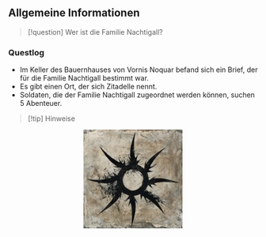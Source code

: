 ## Allgemeine Informationen

>[!question] Wer ist die Familie Nachtigall?

### Questlog

- Im Keller des Bauernhauses von Vornis Noquar befand sich ein Brief, der für die Familie Nachtigall bestimmt war.
- Es gibt einen Ort, der sich Zitadelle nennt.
- Soldaten, die der Familie Nachtigall zugeordnet werden können, suchen 5 Abenteuer.

>[!tip] Hinweise

<div align='center'>
<img src="guardsun01.png" width="200" height="200" alt="guardsun" />
</div>